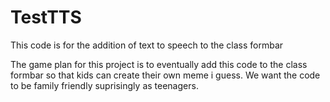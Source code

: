 # TestTTS
This code is for the addition of text to speech to the class formbar

The game plan for this project is to eventually add this code to the class formbar so that kids can create their own meme i guess.
We want the code to be family friendly suprisingly as teenagers.
